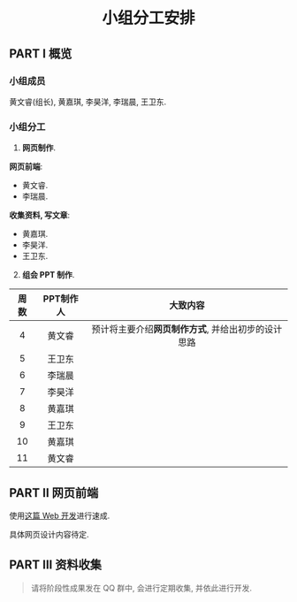 # <p align="center">小组分工安排</p>

## PART I 概览

### 小组成员

黄文睿(组长), 黄嘉琪, 李昊洋, 李瑞晨, 王卫东.

### 小组分工

1. **网页制作**.

**网页前端**:

- 黄文睿.
- 李瑞晨.

**收集资料, 写文章**:

- 黄嘉琪.
- 李昊洋.
- 王卫东.

2. **组会 PPT 制作**.

|周数|PPT制作人|大致内容
|:-:|:-:|:-:|
|4|黄文睿|预计将主要介绍**网页制作方式**, 并给出初步的设计思路|
|5|王卫东||
|6|李瑞晨||
|7|李昊洋||
|8|黄嘉琪||
|9|王卫东||
|10|黄嘉琪||
|11|黄文睿||

## PART II 网页前端

使用[这篇 Web 开发](https://csdiy.wiki/Web%E5%BC%80%E5%8F%91/mitweb/)进行速成.

具体网页设计内容待定.

## PART III 资料收集

> 请将阶段性成果发在 QQ 群中, 会进行定期收集, 并依此进行开发.